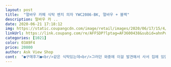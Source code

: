 ```yaml
---
layout: post 
title:  "멀바우 카페 식탁 벤치 의자 YWC2086-BK, 멀바우 + 블랙" 
description: 멀바우 카 ..
date: 2020-06-21 17:18:12 
img: https://static.coupangcdn.com/image/retail/images/2020/06/17/15/4/8c0fae2c-8cd8-4f5f-a2b9-a26109a166b1.jpg 
linkUrl: https://link.coupang.com/re/AFFSDP?lptag=AF3600438&subid=ahnPublicAsk&pageKey=184918502&itemId=529112178&vendorItemId=5461990447&traceid=V0-113-666dd75c1b920e6c 
categories: [1021] 
color: 03A9F4 
price: 20800 
author: Ask View Shop 
cont:  "●구매후기●<br/>같은 식탁있는데<br/>그러던 와중에 이걸 발견해서 사서 집에 있던 바퀴달아 쓰는데<br/>너무 만족스러워요 튼튼하고 좋습니다<br/>넘 죠아요... <br/><br/>디자인 색상 말할것없이 이쁘구요<br/>만족합니다<br/>모서리 한번더 포장해주시고 아주 좋습니다<br/>세탁실에 정리하는 용도로 구매했는데 엄청 튼튼합니다.<br/><br/>시중에 파는 베드테이블들이 다 사이즈가 안 맞더라구요.<br/>.<br/><br/>저는 벤치용도가 아니고 베드테이블로 쓰려고 샀는데요,<br/>조립도 간편해요 십분만에 뚝딱 !<br/>조립도 쉽고요<br/>좁은방에 맞게 매트리스를 주문제작했더니<br/>주문하고 하루만에 왔어요<br/>추가로 의자 구매했어요<br/>택배비 5000원 붙은게 아쉽지만<br/>튼튼하고 이쁩니다<br/>" 
---
```

